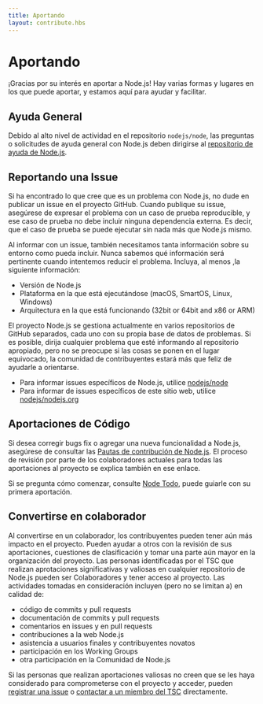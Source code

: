 ```yaml
---
title: Aportando
layout: contribute.hbs
---
```


# Aportando

¡Gracias por su interés en aportar a Node.js! Hay varias formas y lugares en los que puede aportar, y estamos aquí para ayudar y facilitar.

## Ayuda General

Debido al alto nivel de actividad en el repositorio `nodejs/node`, las preguntas o solicitudes de ayuda general con Node.js deben dirigirse al [repositorio de ayuda de Node.js](https://github.com/nodejs/help/issues).

## Reportando una Issue

Si ha encontrado lo que cree que es un problema con Node.js, no dude en publicar un issue en el proyecto GitHub. Cuando publique su issue, asegúrese de expresar el problema con un caso de prueba reproducible, y ese caso de prueba no debe incluir ninguna dependencia externa. Es decir, que el caso de prueba se puede ejecutar sin nada más que Node.js mismo.

Al informar con un issue, también necesitamos tanta información sobre su entorno como pueda incluir. Nunca sabemos qué información será pertinente cuando intentemos reducir el problema. Incluya, al menos ,la siguiente información:

* Versión de Node.js
* Plataforma en la que está ejecutándose (macOS, SmartOS, Linux, Windows)
* Arquitectura en la que está funcionando (32bit or 64bit and x86 or ARM)

El proyecto Node.js se gestiona actualmente en varios repositorios de GitHub separados, cada uno con su propia base de datos de problemas. Si es posible, dirija cualquier problema que esté informando al repositorio apropiado, pero no se preocupe si las cosas se ponen en el lugar equivocado, la comunidad de contribuyentes estará más que feliz de ayudarle a orientarse.

* Para informar issues específicos de Node.js, utilice [nodejs/node](https://github.com/nodejs/node)
* Para informar de issues específicos de este sitio web, utilice [nodejs/nodejs.org](https://github.com/nodejs/nodejs.org/issues)

## Aportaciones de Código

Si desea corregir bugs fix o agregar una nueva funcionalidad a Node.js, asegúrese de consultar las [Pautas de contribución de Node.js](https://github.com/nodejs/node/blob/master/CONTRIBUTING.md#pull-requests). El proceso de revisión por parte de los colaboradores actuales para todas las aportaciones al proyecto se explica también en ese enlace.

Si se pregunta cómo comenzar, consulte [Node Todo](https://www.nodetodo.org/), puede guiarle con su primera aportación.

## Convertirse en colaborador

Al convertirse en un colaborador, los contribuyentes pueden tener aún más impacto en el proyecto. Pueden ayudar a otros con la revisión de sus aportaciones, cuestiones de clasificación y tomar una parte aún mayor en la organización del proyecto. Las personas identificadas por el TSC que realizan aprotaciones significativas y valiosas en cualquier repositorio de Node.js pueden ser Colaboradores y tener acceso al proyecto. Las actividades tomadas en consideración incluyen (pero no se limitan a) en calidad de:

* código de commits y pull requests
* documentación de commits y pull requests
* comentarios en issues y en pull requests
* contribuciones a la web Node.js
* asistencia a usuarios finales y contribuyentes novatos
* participación en los Working Groups
* otra participación en la Comunidad de Node.js

Si las personas que realizan aportaciones valiosas no creen que se les haya considerado para comprometerse con el proyecto y acceder, pueden [registrar una issue](https://github.com/nodejs/TSC/issues) o [contactar a un miembro del TSC](https://github.com/nodejs/TSC#current-members) directamente.
